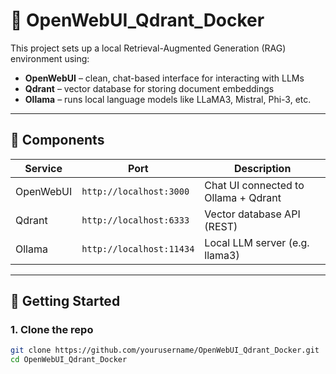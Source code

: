 # 🧠 OpenWebUI_Qdrant_Docker

This project sets up a local Retrieval-Augmented Generation (RAG) environment using:

- **OpenWebUI** – clean, chat-based interface for interacting with LLMs
- **Qdrant** – vector database for storing document embeddings
- **Ollama** – runs local language models like LLaMA3, Mistral, Phi-3, etc.

---

## 🧩 Components

| Service     | Port        | Description                              |
|-------------|-------------|------------------------------------------|
| OpenWebUI   | `http://localhost:3000` | Chat UI connected to Ollama + Qdrant |
| Qdrant      | `http://localhost:6333` | Vector database API (REST)           |
| Ollama      | `http://localhost:11434`| Local LLM server (e.g. llama3)        |

---

## 🚀 Getting Started

### 1. Clone the repo

```bash
git clone https://github.com/yourusername/OpenWebUI_Qdrant_Docker.git
cd OpenWebUI_Qdrant_Docker
